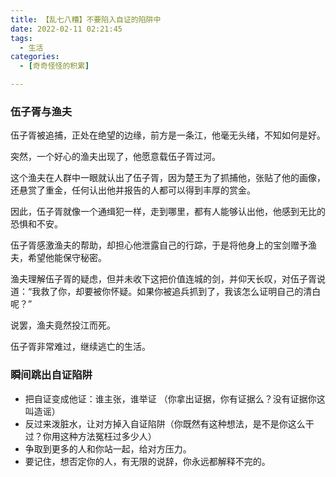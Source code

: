 ```yaml
---
title: 【乱七八糟】不要陷入自证的陷阱中
date: 2022-02-11 02:21:45
tags: 
  - 生活
categories:
  - [奇奇怪怪的积累]

---
```


### 伍子胥与渔夫

伍子胥被追捕，正处在绝望的边缘，前方是一条江，他毫无头绪，不知如何是好。

突然，一个好心的渔夫出现了，他愿意载伍子胥过河。 

这个渔夫在人群中一眼就认出了伍子胥，因为楚王为了抓捕他，张贴了他的画像，还悬赏了重金，任何认出他并报告的人都可以得到丰厚的赏金。 

因此，伍子胥就像一个通缉犯一样，走到哪里，都有人能够认出他，他感到无比的恐惧和不安。  

伍子胥感激渔夫的帮助，却担心他泄露自己的行踪，于是将他身上的宝剑赠予渔夫，希望他能保守秘密。 

渔夫理解伍子胥的疑虑，但并未收下这把价值连城的剑，并仰天长叹，对伍子胥说道：“我救了你，却要被你怀疑。如果你被追兵抓到了，我该怎么证明自己的清白呢？” 

说罢，渔夫竟然投江而死。 

伍子胥非常难过，继续逃亡的生活。

### 瞬间跳出自证陷阱

+ 把自证变成他证：谁主张，谁举证 （你拿出证据，你有证据么？没有证据你这叫造谣）
+ 反过来泼脏水，让对方掉入自证陷阱（你既然有这种想法，是不是你这么干过？你用这种方法冤枉过多少人）
+ 争取到更多的人和你站一起，给对方压力。
+ 要记住，想否定你的人，有无限的说辞，你永远都解释不完的。